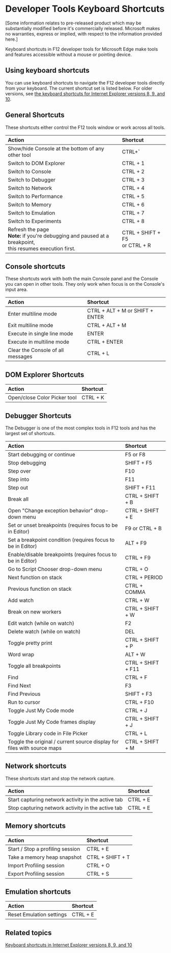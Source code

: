 # Developer Tools Keyboard Shortcuts
[Some information relates to pre-released product which may be substantially modified before it's commercially released. Microsoft makes no warranties, express or implied, with respect to the information provided here.]

Keyboard shortcuts in F12 developer tools for Microsoft Edge make tools and features accessible without a mouse or pointing device.

## Using keyboard shortcuts
You can use keyboard shortcuts to navigate the F12 developer tools directly from your keyboard. The current shortcut set is listed below. For older versions, see [the keyboard shortcuts for Internet Explorer versions 8, 9, and 10](https://msdnstage.redmond.corp.microsoft.com/en-us/library/dd565630(v=vs.85).aspx).

## General Shortcuts
These shortcuts either control the F12 tools window or work across all tools.


Action | Shortcut 
:------------ | :------------- 
Show/hide Console at the bottom of any other tool  | CTRL+**`**
Switch to DOM Explorer | CTRL + 1
Switch to Console |  CTRL + 2 
Switch to Debugger | CTRL + 3 
Switch to Network | CTRL + 4 
Switch to Performance | CTRL + 5 
Switch to Memory | CTRL + 6 
Switch to Emulation | CTRL + 7 
Switch to Experiments | CTRL + 8 
Refresh the page <br>**Note:** if you're debugging and paused at a breakpoint,<br> this resumes execution first. | CTRL + SHIFT + F5 <br>or CTRL + R

## Console shortcuts
These shortcuts work with both the main Console panel and the Console you can open in other tools. They only work when focus is on the Console's input area.

Action | Shortcut 
:------------ | :------------- 
Enter multiline mode | CTRL + ALT + M or SHIFT + ENTER 
Exit multiline mode | CTRL + ALT + M 
Execute in single line mode | ENTER 
Execute in multiline mode | CTRL + ENTER 
Clear the Console of all messages | CTRL + L 

## DOM Explorer Shortcuts

Action | Shortcut 
:------------ | :------------- 
Open/close Color Picker tool  | CTRL + K

## Debugger Shortcuts
The Debugger is one of the most complex tools in F12 tools and has the largest set of shortcuts.


Action | Shortcut 
:------------ | :------------- 
Start debugging or continue  | F5 or F8
Stop debugging | SHIFT + F5 
Step over | F10 
Step into | F11 
Step out | SHIFT + F11 
Break all | CTRL + SHIFT + B 
Open "Change exception behavior" drop-down menu | CTRL + SHIFT + E 
Set or unset breakpoints (requires focus to be in Editor) | F9 or CTRL + B 
Set a breakpoint condition (requires focus to be in Editor) | ALT + F9 
Enable/disable breakpoints (requires focus to be in Editor) | CTRL + F9 
Go to Script Chooser drop-down menu | CTRL + O 
Next function on stack | CTRL + PERIOD 
Previous function on stack | CTRL + COMMA 
Add watch | CTRL + W 
Break on new workers | CTRL + SHIFT + W 
Edit watch (while on watch) | F2 
Delete watch (while on watch) | DEL 
Toggle pretty print | CTRL + SHIFT + P 
Word wrap | ALT + W 
Toggle all breakpoints | CTRL + SHIFT + F11 
Find | CTRL + F 
Find Next | F3 
Find Previous | SHIFT + F3 
Run to cursor | CTRL + F10 
Toggle Just My Code mode | CTRL + J 
Toggle Just My Code frames display | CTRL + SHIFT + J 
Toggle Library code in File Picker | CTRL + L 
Toggle the original / current source display for files with source maps | CTRL + SHIFT + M 

## Network shortcuts
These shortcuts start and stop the network capture.

Action | Shortcut 
:------------ | :------------- 
Start capturing network activity in the active tab  | CTRL + E
Stop capturing network activity in the active tab | CTRL + E

## Memory shortcuts
Action | Shortcut 
:------------ | :------------- 
Start / Stop a profiling session  | CTRL + E 
Take a memory heap snapshot | CTRL + SHIFT + T 
Import Profiling session | CTRL + O
Export Profiling session | CTRL + S

## Emulation shortcuts
Action | Shortcut 
:------------ | :------------- 
Reset Emulation settings  | CTRL + E 

## Related topics

[Keyboard shortcuts in Internet Explorer versions 8, 9, and 10](https://msdn.microsoft.com/en-us/library/dd565630(v=vs.85).aspx)

